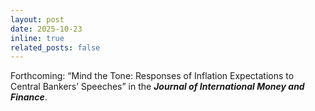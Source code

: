 ```yaml
---
layout: post
date: 2025-10-23
inline: true
related_posts: false
---
```


Forthcoming: “Mind the Tone: Responses of Inflation Expectations to Central Bankers’ Speeches” in the ***Journal of International Money and Finance***.